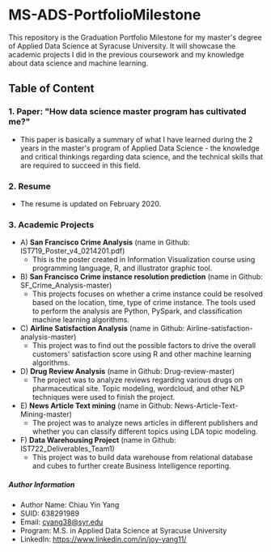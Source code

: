 # MS-ADS-PortfolioMilestone
This repository is the Graduation Portfolio Milestone for my master's degree of Applied Data Science at Syracuse University. It will showcase the academic projects I did in the previous coursework and my knowledge about data science and machine learning.

## Table of Content

### 1. Paper: "How data science master program has cultivated me?" 
  - This paper is basically a summary of what I have learned during the 2 years in the master's program of Applied Data Science - the knowledge and critical thinkings regarding data science, and the technical skills that are required to succeed in this field.

### 2. Resume
  - The resume is updated on February 2020.

### 3. Academic Projects
  * A) **San Francisco Crime Analysis** (name in Github: IST719_Poster_v4_0214201.pdf)
    - This is the poster created in Information Visualization course using programming language, R, and illustrator graphic tool.
  * B) **San Francisco Crime instance resolution prediction** (name in Github: SF_Crime_Analysis-master)
    - This projects focuses on whether a crime instance could be resolved based on the location, time, type of crime instance. The tools used to perform the analysis are Python, PySpark, and classification machine learning algorithms.
  * C) **Airline Satisfaction Analysis** (name in Github: Airline-satisfaction-analysis-master)
    - This project was to find out the possible factors to drive the overall customers' satisfaction score using R and other machine learning algorithms.
  * D) **Drug Review Analysis** (name in Github: Drug-review-master)
    - The project was to analyze reviews regarding various drugs on pharmaceutical site. Topic modeling, wordcloud, and other NLP techniques were used to finish the project.
  * E) **News Article Text mining** (name in Github: News-Article-Text-Mining-master)
    - The project was to analyze news articles in different publishers and whether you can classify different topics using LDA topic modeling.
  * F) **Data Warehousing Project** (name in Github: IST722_Deliverables_Team1)
    - This project was to build data warehouse from relational database and cubes to further create Business Intelligence reporting.


##### Author Information

* Author Name: Chiau Yin Yang
* SUID: 638291989
* Email: cyang38@syr.edu
* Program: M.S. in Applied Data Science at Syracuse University
* LinkedIn: https://www.linkedin.com/in/joy-yang11/
